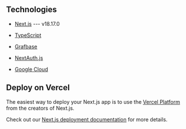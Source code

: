 ## Technologies

- [Next.js](https://nextjs.org/) --- v18.17.0
- [TypeScript](https://www.typescriptlang.org/)

- [Grafbase](https://grafbase.com/)
- [NextAuth.js](https://next-auth.js.org/)
- [Google Cloud](https://console.cloud.google.com/getting-started)


## Deploy on Vercel

The easiest way to deploy your Next.js app is to use the [Vercel Platform](https://vercel.com/new?utm_medium=default-template&filter=next.js&utm_source=create-next-app&utm_campaign=create-next-app-readme) from the creators of Next.js.

Check out our [Next.js deployment documentation](https://nextjs.org/docs/deployment) for more details.
